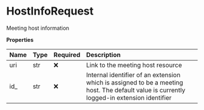 # HostInfoRequest

Meeting host information

**Properties**

| Name | Type | Required | Description                                                                                                                               |
| :--- | :--- | :------- | :---------------------------------------------------------------------------------------------------------------------------------------- |
| uri  | str  | ❌       | Link to the meeting host resource                                                                                                         |
| id\_ | str  | ❌       | Internal identifier of an extension which is assigned to be a meeting host. The default value is currently logged-in extension identifier |

<!-- This file was generated by liblab | https://liblab.com/ -->

